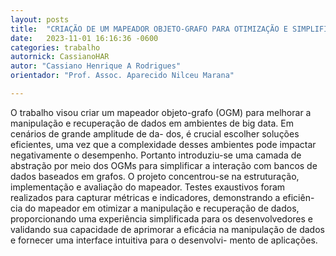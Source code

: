 ```yaml
---
layout: posts
title:  "CRIAÇÃO DE UM MAPEADOR OBJETO-GRAFO PARA OTIMIZAÇÃO E SIMPLIFICAÇÃO NO GERENCIAMENTO DE BANCOS DE DADOS BASEADOS EM GRAFOS EM AMBIENTES DE BIG DATA: UMA ANÁLISE COMPARATIVA COM MAPEADORES OBJETO-RELACIONAL E OUTROS BANCOS DE DADOS"
date:   2023-11-01 16:16:36 -0600
categories: trabalho
autornick: CassianoHAR
autor: "Cassiano Henrique A Rodrigues"
orientador: "Prof. Assoc. Aparecido Nilceu Marana"

---
```


O trabalho visou criar um mapeador objeto-grafo (OGM) para melhorar a manipulação e recuperação de dados em ambientes de big data. Em cenários de grande amplitude de da- dos, é crucial escolher soluções eficientes, uma vez que a complexidade desses ambientes pode impactar negativamente o desempenho. Portanto introduziu-se uma camada de abstração por meio dos OGMs para simplificar a interação com bancos de dados baseados em grafos. O projeto concentrou-se na estruturação, implementação e avaliação do mapeador. Testes exaustivos foram realizados para capturar métricas e indicadores, demonstrando a eficiên- cia do mapeador em otimizar a manipulação e recuperação de dados, proporcionando uma experiência simplificada para os desenvolvedores e validando sua capacidade de aprimorar a eficácia na manipulação de dados e fornecer uma interface intuitiva para o desenvolvi- mento de aplicações.
